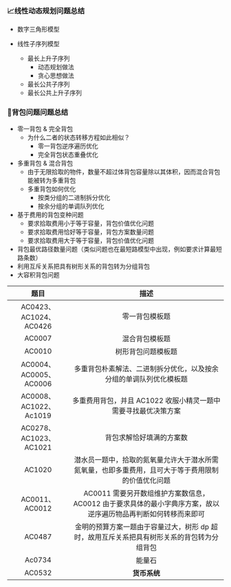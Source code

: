 ### 📈线性动态规划问题总结

- 数字三角形模型

- 线性子序列模型

  - 最长上升子序列
    - 动态规划做法
    - 贪心思想做法
  - 最长公共子序列
  - 最长公共上升子序列

  

### 🎒背包问题问题总结

- 零一背包 & 完全背包
  - 为什么二者的状态转移方程如此相似？
    - 零一背包逆序遍历优化
    - 完全背包状态重叠优化
- 多重背包 & 混合背包
  - 由于无限拾取的物件，数量不超过体背包容量除以其体积，因而混合背包能被转为多重背包
  - 多重背包如何优化
    - 按类分组的二进制拆分优化
    - 按余分组的单调队列优化
- 基于费用的背包变种问题
  - 要求拾取费用小于等于容量，背包价值优化问题
  - 要求拾取费用恰好等于容量，背包方案数量问题
  - 要求拾取费用大于等于容量，背包价值优化问题
- 背包最优路径数量问题（类似问题也在最短路模型中出现，例如要求计算最短路条数）
- 利用互斥关系把具有树形关系的背包转为分组背包
- 大容积背包问题

|          题目          |                             描述                             |
| :--------------------: | :----------------------------------------------------------: |
| AC0423、AC1024、AC0426 |                        零一背包模板题                        |
|         AC0007         |                        混合背包模板题                        |
|         AC0010         |                      树形背包问题模板题                      |
| AC0004、AC0005、AC0006 | 多重背包朴素解法、二进制拆分优化，以及按余分组的单调队列优化模板题 |
| AC0008、AC1022、Ac1019 | 多重费用背包，并且 AC1022 收服小精灵一题中需要寻找最优决策方案 |
| AC0278、AC1023、AC1021 |                   背包求解恰好填满的方案数                   |
|         AC1020         | 潜水员一题中，拾取的氮氧量允许大于潜水所需氮氧量，也即多重费用，且可大于等于费用限制的价值优化问题 |
|     AC0011、AC0012     | AC0011 需要另开数组维护方案数信息，AC0012 由于要求具体的最小字典序方案，故以逆序遍历物品再判断如何转移而来即可 |
|         AC0487         | 金明的预算方案一题由于容量过大，树形 dp 超时，故用互斥关系把具有树形关系的背包转为分组背包 |
|         Ac0734         |                            能量石                            |
|         AC0532         |                         **货币系统**                         |

